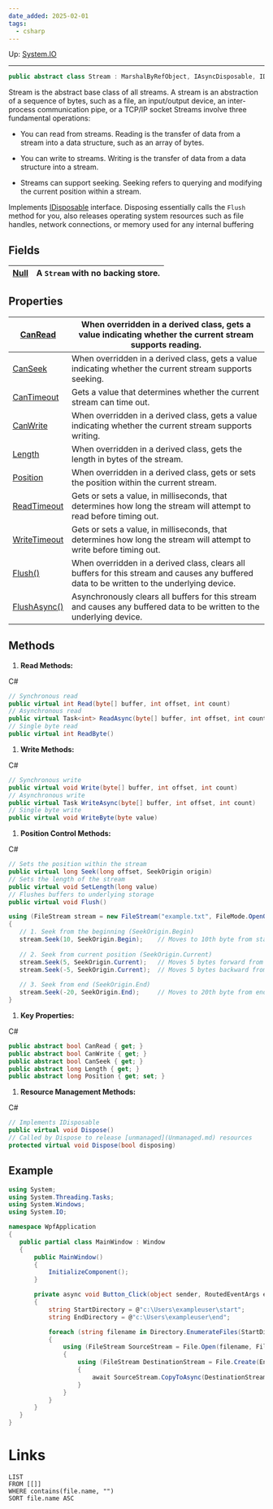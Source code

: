 ```yaml
---
date_added: 2025-02-01
tags:
  - csharp
---
```

Up: [System.IO](System.IO.md)
___
 ```cs
 public abstract class Stream : MarshalByRefObject, IAsyncDisposable, IDisposable
```

Stream is the abstract base class of all streams. A stream is an abstraction of a sequence of bytes, such as a file, an input/output device, an inter-process communication pipe, or a TCP/IP socket
Streams involve three fundamental operations:

- You can read from streams. Reading is the transfer of data from a stream into a data structure, such as an array of bytes.
    
- You can write to streams. Writing is the transfer of data from a data structure into a stream.
    
- Streams can support seeking. Seeking refers to querying and modifying the current position within a stream.

Implements [IDisposable](IDisposable.md) interface. Disposing essentially calls the `Flush` method for you, also releases operating system resources such as file handles, network connections, or memory used for any internal buffering



## Fields

| [Null](https://learn.microsoft.com/en-us/dotnet/api/system.io.stream.null?view=net-9.0#system-io-stream-null) | A `Stream` with no backing store. |
| ------------------------------------------------------------------------------------------------------------- | --------------------------------- |
## Properties

| [CanRead](https://learn.microsoft.com/en-us/dotnet/api/system.io.stream.canread?view=net-9.0#system-io-stream-canread)                | When overridden in a derived class, gets a value indicating whether the current stream supports reading.                                    |
| ------------------------------------------------------------------------------------------------------------------------------------- | ------------------------------------------------------------------------------------------------------------------------------------------- |
| [CanSeek](https://learn.microsoft.com/en-us/dotnet/api/system.io.stream.canseek?view=net-9.0#system-io-stream-canseek)                | When overridden in a derived class, gets a value indicating whether the current stream supports seeking.                                    |
| [CanTimeout](https://learn.microsoft.com/en-us/dotnet/api/system.io.stream.cantimeout?view=net-9.0#system-io-stream-cantimeout)       | Gets a value that determines whether the current stream can time out.                                                                       |
| [CanWrite](https://learn.microsoft.com/en-us/dotnet/api/system.io.stream.canwrite?view=net-9.0#system-io-stream-canwrite)             | When overridden in a derived class, gets a value indicating whether the current stream supports writing.                                    |
| [Length](https://learn.microsoft.com/en-us/dotnet/api/system.io.stream.length?view=net-9.0#system-io-stream-length)                   | When overridden in a derived class, gets the length in bytes of the stream.                                                                 |
| [Position](https://learn.microsoft.com/en-us/dotnet/api/system.io.stream.position?view=net-9.0#system-io-stream-position)             | When overridden in a derived class, gets or sets the position within the current stream.                                                    |
| [ReadTimeout](https://learn.microsoft.com/en-us/dotnet/api/system.io.stream.readtimeout?view=net-9.0#system-io-stream-readtimeout)    | Gets or sets a value, in milliseconds, that determines how long the stream will attempt to read before timing out.                          |
| [WriteTimeout](https://learn.microsoft.com/en-us/dotnet/api/system.io.stream.writetimeout?view=net-9.0#system-io-stream-writetimeout) | Gets or sets a value, in milliseconds, that determines how long the stream will attempt to write before timing out.                         |
| [Flush()](https://learn.microsoft.com/en-us/dotnet/api/system.io.stream.flush?view=net-9.0#system-io-stream-flush)                    | When overridden in a derived class, clears all buffers for this stream and causes any buffered data to be written to the underlying device. |
| [FlushAsync()](https://learn.microsoft.com/en-us/dotnet/api/system.io.stream.flushasync?view=net-9.0#system-io-stream-flushasync)     | Asynchronously clears all buffers for this stream and causes any buffered data to be written to the underlying device.                      |
## Methods

1. **Read Methods:**

C#

```cs
// Synchronous read
public virtual int Read(byte[] buffer, int offset, int count)
// Asynchronous read
public virtual Task<int> ReadAsync(byte[] buffer, int offset, int count)
// Single byte read
public virtual int ReadByte()
```

1. **Write Methods:**

C#

```cs
// Synchronous write
public virtual void Write(byte[] buffer, int offset, int count)
// Asynchronous write
public virtual Task WriteAsync(byte[] buffer, int offset, int count)
// Single byte write
public virtual void WriteByte(byte value)
```

1. **Position Control Methods:**

C#

```cs
// Sets the position within the stream
public virtual long Seek(long offset, SeekOrigin origin)
// Sets the length of the stream
public virtual void SetLength(long value)
// Flushes buffers to underlying storage
public virtual void Flush()
```


 ```csharp
 using (FileStream stream = new FileStream("example.txt", FileMode.OpenOrCreate))
{
    // 1. Seek from the beginning (SeekOrigin.Begin)
    stream.Seek(10, SeekOrigin.Begin);    // Moves to 10th byte from start
    
    // 2. Seek from current position (SeekOrigin.Current)
    stream.Seek(5, SeekOrigin.Current);   // Moves 5 bytes forward from current position
    stream.Seek(-5, SeekOrigin.Current);  // Moves 5 bytes backward from current position
    
    // 3. Seek from end (SeekOrigin.End)
    stream.Seek(-20, SeekOrigin.End);     // Moves to 20th byte from end
}
 ```
1. **Key Properties:**

C#

```cs
public abstract bool CanRead { get; }
public abstract bool CanWrite { get; }
public abstract bool CanSeek { get; }
public abstract long Length { get; }
public abstract long Position { get; set; }
```

1. **Resource Management Methods:**

C#

```cs
// Implements IDisposable
public virtual void Dispose()
// Called by Dispose to release [unmanaged](Unmanaged.md) resources
protected virtual void Dispose(bool disposing)
```

## Example
 ```csharp
 using System;
using System.Threading.Tasks;
using System.Windows;
using System.IO;

namespace WpfApplication
{
    public partial class MainWindow : Window
    {
        public MainWindow()
        {
            InitializeComponent();
        }

        private async void Button_Click(object sender, RoutedEventArgs e)
        {
            string StartDirectory = @"c:\Users\exampleuser\start";
            string EndDirectory = @"c:\Users\exampleuser\end";

            foreach (string filename in Directory.EnumerateFiles(StartDirectory))
            {
                using (FileStream SourceStream = File.Open(filename, FileMode.Open))
                {
                    using (FileStream DestinationStream = File.Create(EndDirectory + filename.Substring(filename.LastIndexOf('\\'))))
                    {
                        await SourceStream.CopyToAsync(DestinationStream);
                    }
                }
            }
        }
    }
}
 ```
# Links
```dataview
LIST
FROM [[]]
WHERE contains(file.name, "")
SORT file.name ASC
```
